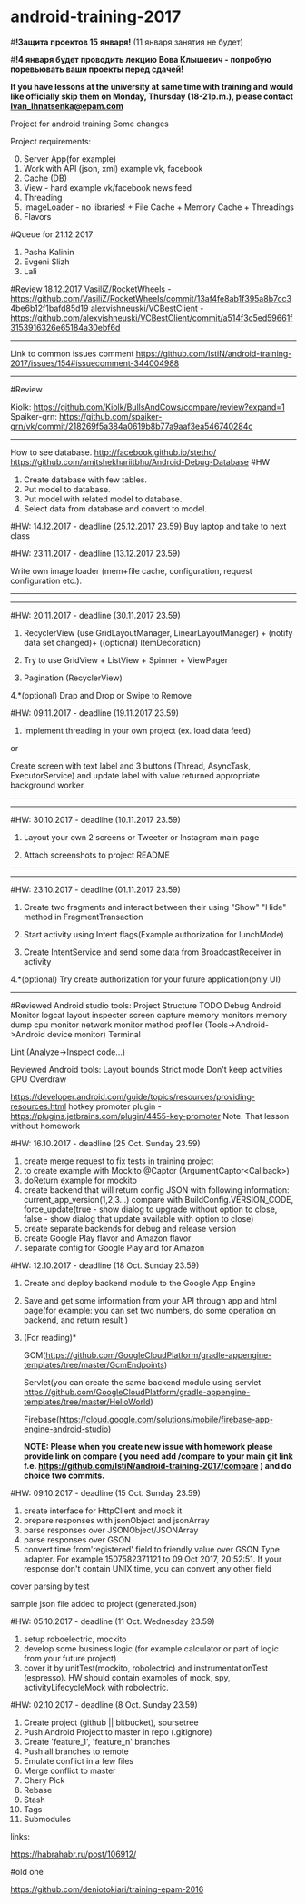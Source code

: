 # android-training-2017

#<b>!Защита проектов 15 января!</b>
(11 января занятия не будет)

#<b>!4 января будет проводить лекцию Вова Клышевич - попробую поревьювать ваши проекты перед сдачей!</b>

<b>If you have lessons at the university at same time with training and would like officially skip them on Monday, Thursday (18-21p.m.), please contact  Ivan_Ihnatsenka@epam.com</b>

Project for android training
Some changes

Project requirements:

0. Server App(for example)
1. Work with API (json, xml) example vk, facebook
2. Cache (DB)
3. View - hard example vk/facebook news feed
4. Threading
5. ImageLoader - no libraries! + File Cache + Memory Cache + Threadings
6. Flavors

#Queue for 21.12.2017
1. Pasha Kalinin
2. Evgeni Slizh
3. Lali

#Review 18.12.2017 
VasiliZ/RocketWheels  - https://github.com/VasiliZ/RocketWheels/commit/13af4fe8ab1f395a8b7cc34be6b12f1bafd85d19
alexvishneuski/VCBestClient - https://github.com/alexvishneuski/VCBestClient/commit/a514f3c5ed59661f3153916326e65184a30ebf6d


*********************************************************
Link to common issues comment https://github.com/IstiN/android-training-2017/issues/154#issuecomment-344004988 

*********************************************************

#Review

Kiolk: https://github.com/Kiolk/BullsAndCows/compare/review?expand=1
Spaiker-grn: https://github.com/spaiker-grn/vk/commit/218269f5a384a0619b8b77a9aaf3ea546740284c

*********************************************************

How to see database.
http://facebook.github.io/stetho/
https://github.com/amitshekhariitbhu/Android-Debug-Database
#HW
1. Create database with few tables.
2. Put model to database.
3. Put model with related model to database.
4. Select data from database and convert to model.


#HW: 14.12.2017 - deadline (25.12.2017 23.59)
Buy laptop and take to next class


#HW: 23.11.2017 - deadline (13.12.2017 23.59)

Write own image loader (mem+file cache, configuration, request configuration etc.).


*********************************************************

*********************************************************
#HW: 20.11.2017 - deadline (30.11.2017 23.59)

1. RecyclerView (use GridLayoutManager, LinearLayoutManager) + (notify data set changed)+ ((optional) ItemDecoration)

2. Try to use GridView + ListView + Spinner + ViewPager

3. Pagination (RecyclerView)

4.*(optional) Drap and Drop or Swipe to Remove

#HW: 09.11.2017 - deadline (19.11.2017 23.59)

1. Implement threading in your own project (ex. load data feed)

or
 
  Create screen with text label and 3 buttons (Thread, AsyncTask, ExecutorService) and update label with value returned appropriate background worker.

*********************************************************

*********************************************************
#HW: 30.10.2017 - deadline (10.11.2017 23.59)

1. Layout your own 2 screens or Tweeter or Instagram main page

2. Attach screenshots to project README

*********************************************************

*********************************************************
#HW: 23.10.2017 - deadline (01.11.2017 23.59)

1. Create two fragments and interact between their using "Show" "Hide" method in FragmentTransaction

2. Start activity using Intent flags(Example authorization for lunchMode)

3. Create IntentService and send some data from BroadcastReceiver in activity

4.*(optional) Try create authorization for your future application(only UI)

*********************************************************


#Reviewed Android studio tools:
Project
Structure
TODO
Debug
Android Monitor
  logcat
  layout inspecter
  screen capture
  memory monitors
  memory dump
  cpu monitor
  network monitor
  method profiler (Tools->Android->Android device monitor)
Terminal

Lint (Analyze->Inspect code...)

Reviewed Android tools:
Layout bounds
Strict mode
Don't keep activities
GPU Overdraw

https://developer.android.com/guide/topics/resources/providing-resources.html
hotkey promoter plugin - https://plugins.jetbrains.com/plugin/4455-key-promoter
Note. That lesson without homework


#HW: 16.10.2017 - deadline (25 Oct. Sunday 23.59)
1. create merge request to fix tests in training project
2. to create example with Mockito @Captor (ArgumentCaptor<Callback<Long>>)
3. doReturn example for mockito
4. create backend that will return config JSON with following information:  current_app_version(1,2,3...) compare with BuildConfig.VERSION_CODE, force_update(true - show dialog to upgrade without option to close, false - show dialog that update available with option to close)
5. create separate backends for debug and release version
6. create Google Play flavor and Amazon flavor
7. separate config for Google Play and for Amazon



#HW: 12.10.2017 - deadline (18 Oct. Sunday 23.59)
1. Create and deploy backend module to the Google App Engine
2. Save and get some information from your API through app and html page(for example: you can set two numbers, do some operation on backend, and return result )
3. (For reading)*
 
   GCM(https://github.com/GoogleCloudPlatform/gradle-appengine-templates/tree/master/GcmEndpoints)
   
   Servlet(you can create the same backend module using servlet https://github.com/GoogleCloudPlatform/gradle-appengine-templates/tree/master/HelloWorld)
   
   Firebase(https://cloud.google.com/solutions/mobile/firebase-app-engine-android-studio)
   
   **NOTE: Please when you create new issue with homework please provide link on compare ( you need add /compare to your main git link f.e. https://github.com/IstiN/android-training-2017/compare ) and do choice two commits.**

#HW: 09.10.2017 - deadline (15 Oct. Sunday 23.59)
1. create interface for HttpClient and mock it
2. prepare responses with jsonObject and jsonArray
3. parse responses over JSONObject/JSONArray
4. parse responses over GSON
5. convert time from'registered' field to friendly value over GSON Type adapter. For example 1507582371121 to 09 Oct 2017, 20:52:51. If your response don't contain UNIX time, you can convert any other field

cover parsing by test

sample json file added to project (generated.json)

#HW: 05.10.2017 - deadline (11 Oct. Wednesday 23.59)
1. setup roboelectric, mockito
2. develop some business logic (for example calculator or part of logic from your future project)
3. cover it by unitTest(mockito, robolectric) and instrumentationTest (espresso). HW should contain examples of mock, spy, activityLifecycleMock with robolectric.


#HW: 02.10.2017 - deadline (8 Oct. Sunday 23.59)

1. Create project (github || bitbucket), soursetree
2. Push Android Project to master in repo (.gitignore)
3. Create 'feature_1', 'feature_n' branches
4. Push all branches to remote
5. Emulate conflict in a few files
6. Merge conflict to master
7. Chery Pick
8. Rebase
9. Stash
10. Tags
11. Submodules

links:

https://habrahabr.ru/post/106912/

#old one

https://github.com/deniotokiari/training-epam-2016
